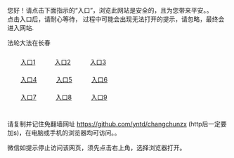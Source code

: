 您好！请点击下面指示的“入口”，浏览此网站是安全的，且为您带来平安。。 <br/>
点击入口后，请耐心等待， 过程中可能会出现无法打开的提示，请忽略，最终会进入网站. </br>

法轮大法在长春<br/>
<div style="padding:10px"><a style="margin:20px" target="_blank" href="https://d10waca92g5q4e.cloudfront.net/2Qpsp?xrxjyhmm" id="ccLink1" rel="nofollow">入口1</a> <a target="_blank" style="margin:20px" href="https://d22l0rf0cl4mkd.cloudfront.net/2Qpsp?sbjhsqab" id="ccLink2" rel="nofollow">入口2</a> <a style="margin:20px" target="_blank" href="https://d2xv9jvau7o32q.cloudfront.net/2Qpsp?yidwzqr" id="ccLink3" rel="nofollow">入口3</a></div>

<div style="padding:10px" ><a style="margin:20px" target="_blank" href="https://d10waca92g5q4e.cloudfront.net/2Qpsp?xrxjyhmm" id="ccLink4" rel="nofollow">入口4</a> <a style="margin:20px" href="https://d22l0rf0cl4mkd.cloudfront.net/2Qpsp?sbjhsqab" target="_blank" id="ccLink5" rel="nofollow">入口5</a> <a style="margin:20px" href="https://d2xv9jvau7o32q.cloudfront.net/2Qpsp?yidwzqr" target="_blank" id="ccLink6" rel="nofollow">入口6</a></div>

<div style="padding:10px"><a style="margin:20px" target="_blank" href="https://d10waca92g5q4e.cloudfront.net/2Qpsp?xrxjyhmm" id="ccLink7" rel="nofollow">入口7</a> <a style="margin:20px" href="https://d22l0rf0cl4mkd.cloudfront.net/2Qpsp?sbjhsqab" target="_blank" id="ccLink8" rel="nofollow">入口8</a> <a style="margin:20px" target="_blank" href="https://d2xv9jvau7o32q.cloudfront.net/2Qpsp?yidwzqr" id="ccLink9" rel="nofollow">入口9</a></div>

<br/>



请复制并记住免翻墙网址 https://github.com/yntd/changchunzx (http后一定要加s)，在电脑或手机的浏览器均可访问。。<br/>

微信如提示停止访问该网页，须先点击右上角，选择浏览器打开。
